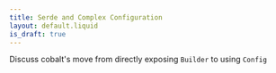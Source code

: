 ```yaml
---
title: Serde and Complex Configuration
layout: default.liquid
is_draft: true
---
```

Discuss cobalt's move from directly exposing `Builder` to using `Config`

